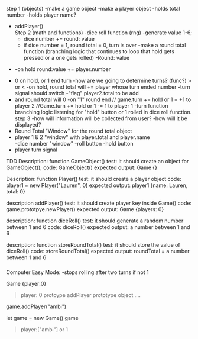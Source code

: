 step 1 (objects)
-make a game object
-make a player object
  -holds total number
  -holds player name?
- addPlayer()  
Step 2 (math and functions)
-dice roll function (rng)
  -generate value 1-6;
  - dice number += round: value
  - if dice number = 1, round total = 0, turn is over
-make a round total function (branching logic that continues to loop that hold gets pressed or a one gets rolled) 
  -Round: value 
 * -on hold round:value  += player.number 
  - 0 on hold, or 1 end turn
-how are we going to determine turns? (func?) > or <
  -on hold, round total will += player whose turn ended number
  -turn signal should switch 
  -"flag" player2.total to be add
  - and round total will 0
  -on "1" round end 
  // game.turn += hold or 1 = +1 to player 2
  //Game.turn += hold or 1 -= 1  to player 1
-turn function
  branching logic listening for "hold" button
  or
  1 rolled in dice roll function. 
step 3
  -how will information will be collected from user?
  -how will it be displayed?
- Round Total "Window" for the round total object
- player 1 & 2 "window" with player.total and player.name  
-dice number "window"
-roll button
-hold button
- player turn signal

TDD
Description: function GameObject()
test: It should create an object for GameObject(); 
code: GameObject()
expected output: Game {}

Description: function Player()
test: it should create a player object
code: player1 = new Player("Lauren", 0)
expected output: player1 {name: Lauren, total: 0}

description addPlayer()
test:  it should create player key inside Game()
code: game.prototpye.newPlayer()
expected output: Game {players: 0}

description: function diceRoll()
test: it should generate a random number between 1 and 6
code: diceRoll()
expected output: a number between 1 and 6

description: function storeRoundTotal()
test: it should store the value of diceRoll()
code: storeRoundTotal()
expected output: roundTotal = a number between 1 and 6


#####
Computer Easy Mode:
-stops rolling after two turns if not 1




Game {player:0}
> player: 0
>protoype
>addPlayer
>prototype
>object
>....



game.addPlayer("ambi")

let game = new Game()
game
>player:["ambi"] or 1



